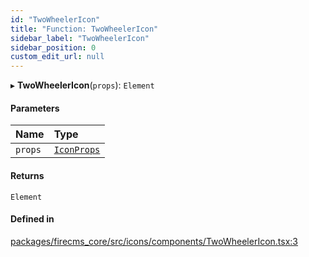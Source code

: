 ```yaml
---
id: "TwoWheelerIcon"
title: "Function: TwoWheelerIcon"
sidebar_label: "TwoWheelerIcon"
sidebar_position: 0
custom_edit_url: null
---
```


▸ **TwoWheelerIcon**(`props`): `Element`

#### Parameters

| Name | Type |
| :------ | :------ |
| `props` | [`IconProps`](../types/IconProps.md) |

#### Returns

`Element`

#### Defined in

[packages/firecms_core/src/icons/components/TwoWheelerIcon.tsx:3](https://github.com/FireCMSco/firecms/blob/d45f3739/packages/firecms_core/src/icons/components/TwoWheelerIcon.tsx#L3)
